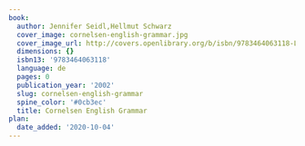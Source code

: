 ```yaml
---
book:
  author: Jennifer Seidl,Hellmut Schwarz
  cover_image: cornelsen-english-grammar.jpg
  cover_image_url: http://covers.openlibrary.org/b/isbn/9783464063118-L.jpg
  dimensions: {}
  isbn13: '9783464063118'
  language: de
  pages: 0
  publication_year: '2002'
  slug: cornelsen-english-grammar
  spine_color: '#0cb3ec'
  title: Cornelsen English Grammar
plan:
  date_added: '2020-10-04'
---
```

